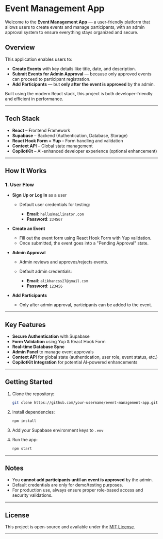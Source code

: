
# Event Management App

Welcome to the **Event Management App** — a user-friendly platform that allows users to create events and manage participants, with an admin approval system to ensure everything stays organized and secure.

## Overview

This application enables users to:

* **Create Events** with key details like title, date, and description.
* **Submit Events for Admin Approval** — because only approved events can proceed to participant registration.
* **Add Participants** — but **only after the event is approved** by the admin.

Built using the modern React stack, this project is both developer-friendly and efficient in performance.

---

## Tech Stack

* **React** – Frontend Framework
* **Supabase** – Backend (Authentication, Database, Storage)
* **React Hook Form + Yup** – Form handling and validation
* **Context API** – Global state management
* **CopilotKit** – AI-enhanced developer experience (optional enhancement)

---

## How It Works

### 1. User Flow

* **Sign Up or Log In** as a user

  * Default user credentials for testing:

    * **Email**: `hello@mailinator.com`
    * **Password**: `234567`

* **Create an Event**

  * Fill out the event form using React Hook Form with Yup validation.
  * Once submitted, the event goes into a "Pending Approval" state.

* **Admin Approval**

  * Admin reviews and approves/rejects events.
  * Default admin credentials:

    * **Email**: `alikhancss27@gmail.com`
    * **Password**: `123456`

* **Add Participants**

  * Only after admin approval, participants can be added to the event.

---

## Key Features

* **Secure Authentication** with Supabase
* **Form Validation** using Yup & React Hook Form
* **Real-time Database Sync**
* **Admin Panel** to manage event approvals
* **Context API** for global state (authentication, user role, event status, etc.)
* **CopilotKit Integration** for potential AI-powered enhancements

---

## Getting Started

1. Clone the repository:

   ```bash
   git clone https://github.com/your-username/event-management-app.git
   ```

2. Install dependencies:

   ```bash
   npm install
   ```

3. Add your Supabase environment keys to `.env`

4. Run the app:

   ```bash
   npm start
   ```

---

## Notes

* You **cannot add participants until an event is approved** by the admin.
* Default credentials are only for demo/testing purposes.
* For production use, always ensure proper role-based access and security validations.

---

## License

This project is open-source and available under the [MIT License](LICENSE).

---


